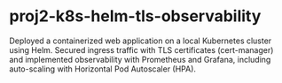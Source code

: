 # proj2-k8s-helm-tls-observability
Deployed a containerized web application on a local Kubernetes cluster using Helm. Secured ingress traffic with TLS certificates (cert-manager) and implemented observability with Prometheus and Grafana, including auto-scaling with Horizontal Pod Autoscaler (HPA).
